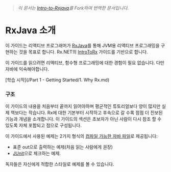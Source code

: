 > *이 문서는 [Intro-to-Rxjava](https://github.com/Froussios/Intro-To-RxJava)를 Fork하여 번역한 문서입니다.*
# RxJava 소개

이 가이드는 리액티브 프로그래머가 [RxJava](https://github.com/ReactiveX/RxJava)를 통해 JVM용 리액티브 프로그래밍을 구현하는 것을 목표로 합니다. Rx.NET의 [IntroToRx](http://www.introtorx.com) 가이드를 기반으로 합니다.

이 가이드를 읽으려면 리액티브, 함수형 프로그래밍에 대한 경험이 필요 없습니다. 다만 자바에 익숙해야합니다.

[학습 시작](/Part 1 - Getting Started/1. Why Rx.md)

### 구조

이 가이드의 내용을 처음부터 끝까지 읽어야하며 평균적인 튜토리얼보다 양이 많지만 실제 책보다는 작습니다. Rx에 대한 기본부터 시작하고 후속으로 갈 수록 점점 더 진보된 기능과 개념을 소개합니다. 이 가이드의 섹션은 초보자가 아닌 사람이 다시 참조 할 수 있도록 자체 포함되고 점으로 구성됩니다.

이 가이드에서 사용된 예제는 2가지 형식의 [컴파일 가능한 자바 파일](/tests/java/itrx)로 제공됩니다:
* 표준 out으로 출력하는 예제(처음 읽는 사람에게 권장)
* [JUnit](http://junit.org/)으로 체크하는 예제.

독자들은 자신에게 적합한 스타일로 예제를 볼 수 있습니다.

